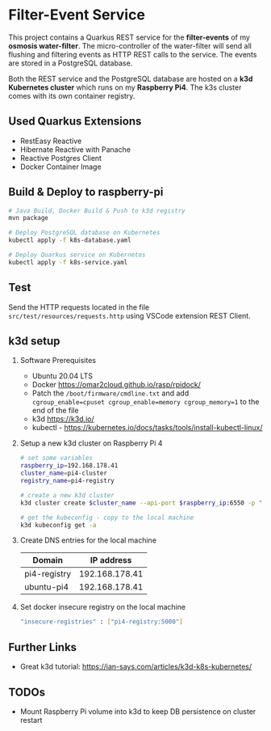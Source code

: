 # Filter-Event Service

This project contains a Quarkus REST service for the **filter-events** of my **osmosis water-filter**. The micro-controller of the water-filter will send all flushing and filtering events as HTTP REST calls to the service. The events are stored in a PostgreSQL database.

Both the REST service and the PostgreSQL database are hosted on a **k3d Kubernetes cluster** which runs on my **Raspberry Pi4**. The k3s cluster comes with its own container registry.

## Used Quarkus Extensions

* RestEasy Reactive
* Hibernate Reactive with Panache
* Reactive Postgres Client
* Docker Container Image

## Build & Deploy to raspberry-pi

```sh
# Java Build, Docker Build & Push to k3d registry
mvn package

# Deploy PostgreSQL database on Kubernetes
kubectl apply -f k8s-database.yaml

# Deploy Quarkus service on Kubernetes
kubectl apply -f k8s-service.yaml
```

## Test

Send the HTTP requests located in the file `src/test/resources/requests.http` using VSCode extension REST Client.

## k3d setup

1. Software Prerequisites

    * Ubuntu 20.04 LTS
    * Docker <https://omar2cloud.github.io/rasp/rpidock/>
    * Patch the `/boot/firmware/cmdline.txt` and add `cgroup_enable=cpuset cgroup_enable=memory cgroup_memory=1` to the end of the file
    * k3d <https://k3d.io/>
    * kubectl - <https://kubernetes.io/docs/tasks/tools/install-kubectl-linux/>

1. Setup a new k3d cluster on Raspberry Pi 4

    ```sh
    # set some variables
    raspberry_ip=192.168.178.41
    cluster_name=pi4-cluster
    registry_name=pi4-registry

    # create a new k3d cluster
    k3d cluster create $cluster_name --api-port $raspberry_ip:6550 -p "8081:80@loadbalancer" --agents 2 --registry-create $registry_name:0.0.0.0:5000

    # get the kubeconfig - copy to the local machine
    k3d kubeconfig get -a
    ```

1. Create DNS entries for the local machine

    | Domain       | IP address     |
    | ------------ | -------------- |
    | pi4-registry | 192.168.178.41 |
    | ubuntu-pi4   | 192.168.178.41 |

1. Set docker insecure registry on the local machine

    ```sh
    "insecure-registries" : ["pi4-registry:5000"]
    ```

## Further Links

* Great k3d tutorial: <https://ian-says.com/articles/k3d-k8s-kubernetes/>

## TODOs

* Mount Raspberry Pi volume into k3d to keep DB persistence on cluster restart
